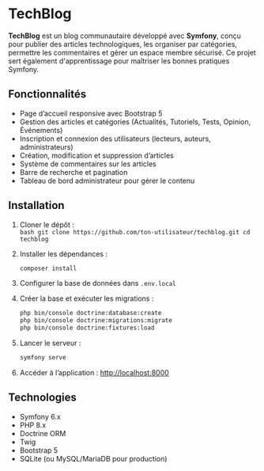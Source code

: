 # TechBlog

**TechBlog** est un blog communautaire développé avec **Symfony**, conçu pour publier des articles technologiques, les organiser par catégories, permettre les commentaires et gérer un espace membre sécurisé. Ce projet sert également d'apprentissage pour maîtriser les bonnes pratiques Symfony.

## Fonctionnalités

- Page d’accueil responsive avec Bootstrap 5  
- Gestion des articles et catégories (Actualités, Tutoriels, Tests, Opinion, Événements)  
- Inscription et connexion des utilisateurs (lecteurs, auteurs, administrateurs)  
- Création, modification et suppression d’articles  
- Système de commentaires sur les articles  
- Barre de recherche et pagination  
- Tableau de bord administrateur pour gérer le contenu  

## Installation

1. Cloner le dépôt :  
   ``bash
   git clone https://github.com/ton-utilisateur/techblog.git
   cd techblog
``

2. Installer les dépendances :

   ```bash
   composer install
   ```
3. Configurer la base de données dans `.env.local`
4. Créer la base et exécuter les migrations :

   ```bash
   php bin/console doctrine:database:create
   php bin/console doctrine:migrations:migrate
   php bin/console doctrine:fixtures:load
   ```
5. Lancer le serveur :

   ```bash
   symfony serve
   ```
6. Accéder à l’application : [http://localhost:8000](http://localhost:8000)

## Technologies

* Symfony 6.x
* PHP 8.x
* Doctrine ORM
* Twig
* Bootstrap 5
* SQLite (ou MySQL/MariaDB pour production)